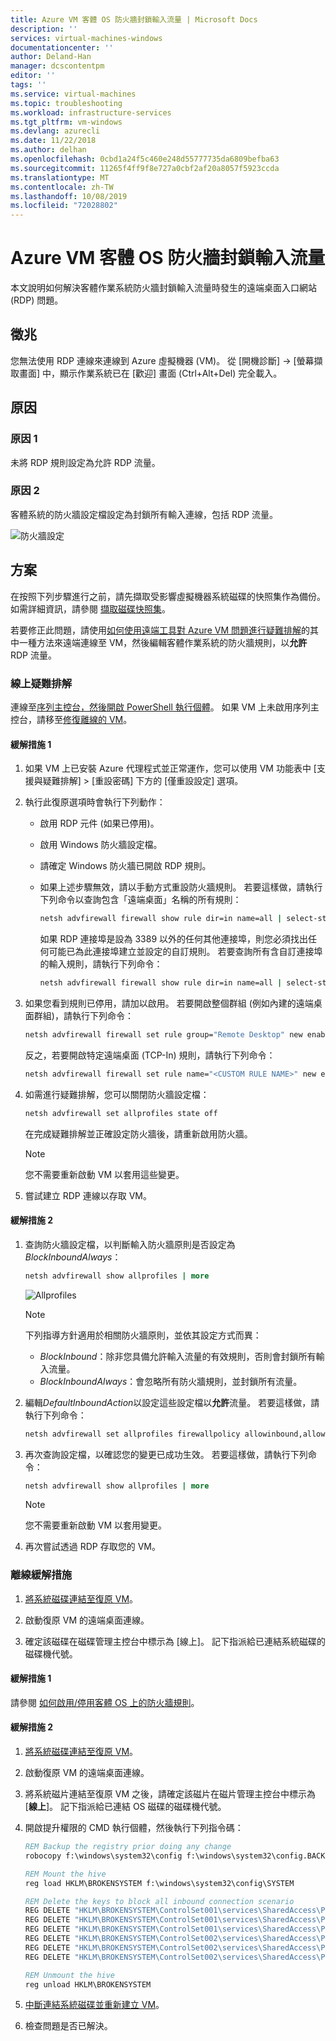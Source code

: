 ```yaml
---
title: Azure VM 客體 OS 防火牆封鎖輸入流量 | Microsoft Docs
description: ''
services: virtual-machines-windows
documentationcenter: ''
author: Deland-Han
manager: dcscontentpm
editor: ''
tags: ''
ms.service: virtual-machines
ms.topic: troubleshooting
ms.workload: infrastructure-services
ms.tgt_pltfrm: vm-windows
ms.devlang: azurecli
ms.date: 11/22/2018
ms.author: delhan
ms.openlocfilehash: 0cbd1a24f5c460e248d55777735da6809befba63
ms.sourcegitcommit: 11265f4ff9f8e727a0cbf2af20a8057f5923ccda
ms.translationtype: MT
ms.contentlocale: zh-TW
ms.lasthandoff: 10/08/2019
ms.locfileid: "72028802"
---
```

# <a name="azure-vm-guest-os-firewall-is-blocking-inbound-traffic"></a>Azure VM 客體 OS 防火牆封鎖輸入流量

本文說明如何解決客體作業系統防火牆封鎖輸入流量時發生的遠端桌面入口網站 (RDP) 問題。

## <a name="symptoms"></a>徵兆

您無法使用 RDP 連線來連線到 Azure 虛擬機器 (VM)。 從 [開機診斷] -> [螢幕擷取畫面] 中，顯示作業系統已在 [歡迎] 畫面 (Ctrl+Alt+Del) 完全載入。

## <a name="cause"></a>原因

### <a name="cause-1"></a>原因 1

未將 RDP 規則設定為允許 RDP 流量。

### <a name="cause-2"></a>原因 2

客體系統的防火牆設定檔設定為封鎖所有輸入連線，包括 RDP 流量。

![防火牆設定](./media/guest-os-firewall-blocking-inbound-traffic/firewall-advanced-setting.png)

## <a name="solution"></a>方案

在按照下列步驟進行之前，請先擷取受影響虛擬機器系統磁碟的快照集作為備份。 如需詳細資訊，請參閱 [擷取磁碟快照集](../windows/snapshot-copy-managed-disk.md)。

若要修正此問題，請使用[如何使用遠端工具對 Azure VM 問題進行疑難排解](remote-tools-troubleshoot-azure-vm-issues.md)的其中一種方法來遠端連線至 VM，然後編輯客體作業系統的防火牆規則，以**允許** RDP 流量。

### <a name="online-troubleshooting"></a>線上疑難排解

連線至[序列主控台，然後開啟 PowerShell 執行個體](serial-console-windows.md#use-cmd-or-powershell-in-serial-console)。 如果 VM 上未啟用序列主控台，請移至[修復離線的 VM](troubleshoot-rdp-internal-error.md#repair-the-vm-offline)。

#### <a name="mitigation-1"></a>緩解措施 1

1.  如果 VM 上已安裝 Azure 代理程式並正常運作，您可以使用 VM 功能表中 [支援與疑難排解] > [重設密碼] 下方的 [僅重設設定] 選項。

2.  執行此復原選項時會執行下列動作：

    *   啟用 RDP 元件 (如果已停用)。

    *   啟用 Windows 防火牆設定檔。

    *   請確定 Windows 防火牆已開啟 RDP 規則。

    *   如果上述步驟無效，請以手動方式重設防火牆規則。 若要這樣做，請執行下列命令以查詢包含「遠端桌面」名稱的所有規則：

        ```cmd
        netsh advfirewall firewall show rule dir=in name=all | select-string -pattern "(Name.*Remote Desktop)" -context 9,4 | more
        ```

        如果 RDP 連接埠是設為 3389 以外的任何其他連接埠，則您必須找出任何可能已為此連接埠建立並設定的自訂規則。 若要查詢所有含自訂連接埠的輸入規則，請執行下列命令：

        ```cmd
        netsh advfirewall firewall show rule dir=in name=all | select-string -pattern "(LocalPort.*<CUSTOM PORT>)" -context 9,4 | more
        ```

3.  如果您看到規則已停用，請加以啟用。 若要開啟整個群組 (例如內建的遠端桌面群組)，請執行下列命令：

    ```cmd
    netsh advfirewall firewall set rule group="Remote Desktop" new enable=yes
    ```

    反之，若要開啟特定遠端桌面 (TCP-In) 規則，請執行下列命令：

    ```cmd
    netsh advfirewall firewall set rule name="<CUSTOM RULE NAME>" new enable=yes
    ```

4.  如需進行疑難排解，您可以關閉防火牆設定檔：

    ```cmd
    netsh advfirewall set allprofiles state off
    ```

    在完成疑難排解並正確設定防火牆後，請重新啟用防火牆。

    > [!Note]
    > 您不需要重新啟動 VM 以套用這些變更。

5.  嘗試建立 RDP 連線以存取 VM。

#### <a name="mitigation-2"></a>緩解措施 2

1.  查詢防火牆設定檔，以判斷輸入防火牆原則是否設定為*BlockInboundAlways*：

    ```cmd
    netsh advfirewall show allprofiles | more
    ```

    ![Allprofiles](./media/guest-os-firewall-blocking-inbound-traffic/firewall-profiles.png)

    > [!Note]
    > 下列指導方針適用於相關防火牆原則，並依其設定方式而異：
    >    * *BlockInbound*：除非您具備允許輸入流量的有效規則，否則會封鎖所有輸入流量。
    >    * *BlockInboundAlways*：會忽略所有防火牆規則，並封鎖所有流量。

2.  編輯*DefaultInboundAction*以設定這些設定檔以**允許**流量。 若要這樣做，請執行下列命令：

    ```cmd
    netsh advfirewall set allprofiles firewallpolicy allowinbound,allowoutbound
    ```

3.  再次查詢設定檔，以確認您的變更已成功生效。 若要這樣做，請執行下列命令：

    ```cmd
    netsh advfirewall show allprofiles | more
    ```

    > [!Note]
    > 您不需要重新啟動 VM 以套用變更。

4.  再次嘗試透過 RDP 存取您的 VM。

### <a name="offline-mitigations"></a>離線緩解措施

1.  [將系統磁碟連結至復原 VM](troubleshoot-recovery-disks-portal-windows.md)。

2.  啟動復原 VM 的遠端桌面連線。

3.  確定該磁碟在磁碟管理主控台中標示為 [線上]。 記下指派給已連結系統磁碟的磁碟機代號。

#### <a name="mitigation-1"></a>緩解措施 1

請參閱 [如何啟用/停用客體 OS 上的防火牆規則](enable-disable-firewall-rule-guest-os.md)。

#### <a name="mitigation-2"></a>緩解措施 2

1.  [將系統磁碟連結至復原 VM](troubleshoot-recovery-disks-portal-windows.md)。

2.  啟動復原 VM 的遠端桌面連線。

3.  將系統磁片連結至復原 VM 之後，請確定該磁片在磁片管理主控台中標示為 [**線上**]。 記下指派給已連結 OS 磁碟的磁碟機代號。

4.  開啟提升權限的 CMD 執行個體，然後執行下列指令碼：

    ```cmd
    REM Backup the registry prior doing any change
    robocopy f:\windows\system32\config f:\windows\system32\config.BACK /MT

    REM Mount the hive
    reg load HKLM\BROKENSYSTEM f:\windows\system32\config\SYSTEM

    REM Delete the keys to block all inbound connection scenario
    REG DELETE "HKLM\BROKENSYSTEM\ControlSet001\services\SharedAccess\Parameters\FirewallPolicy\DomainProfile" /v DoNotAllowExceptions
    REG DELETE "HKLM\BROKENSYSTEM\ControlSet001\services\SharedAccess\Parameters\FirewallPolicy\PublicProfile" /v DoNotAllowExceptions
    REG DELETE "HKLM\BROKENSYSTEM\ControlSet001\services\SharedAccess\Parameters\FirewallPolicy\StandardProfile" /v DoNotAllowExceptions
    REG DELETE "HKLM\BROKENSYSTEM\ControlSet002\services\SharedAccess\Parameters\FirewallPolicy\DomainProfile" /v DoNotAllowExceptions
    REG DELETE "HKLM\BROKENSYSTEM\ControlSet002\services\SharedAccess\Parameters\FirewallPolicy\PublicProfile" /v DoNotAllowExceptions
    REG DELETE "HKLM\BROKENSYSTEM\ControlSet002\services\SharedAccess\Parameters\FirewallPolicy\StandardProfile" /v DoNotAllowExceptions

    REM Unmount the hive
    reg unload HKLM\BROKENSYSTEM
    ```

5.  [中斷連結系統磁碟並重新建立 VM](troubleshoot-recovery-disks-portal-windows.md)。

6.  檢查問題是否已解決。

